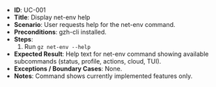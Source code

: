 - **ID**: UC-001
- **Title**: Display net-env help
- **Scenario**: User requests help for the net-env command.
- **Preconditions**: gzh-cli installed.
- **Steps**:
  1. Run `gz net-env --help`
- **Expected Result**: Help text for net-env command showing available subcommands (status, profile, actions, cloud, TUI).
- **Exceptions / Boundary Cases**: None.
- **Notes**: Command shows currently implemented features only.

